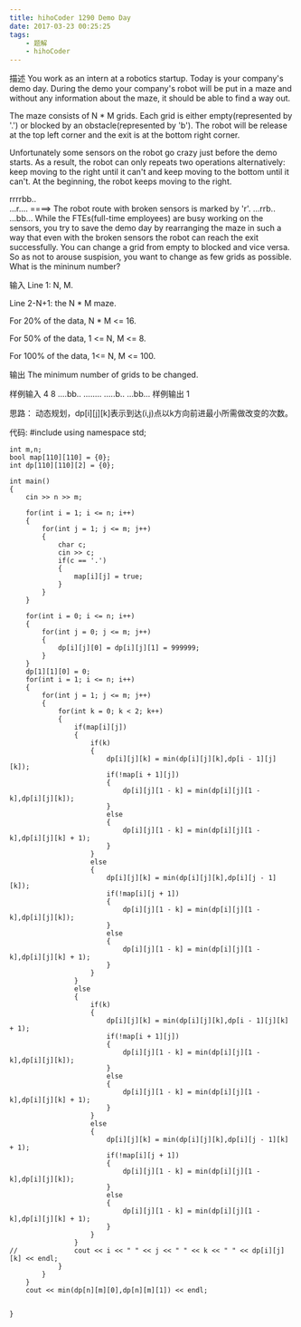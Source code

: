 ```yaml
---
title: hihoCoder 1290 Demo Day
date: 2017-03-23 00:25:25
tags:
	- 题解
	- hihoCoder
---
```


描述
You work as an intern at a robotics startup. Today is your company's demo day. During the demo your company's robot will be put in a maze and without any information about the maze, it should be able to find a way out.

The maze consists of N * M grids. Each grid is either empty(represented by '.') or blocked by an obstacle(represented by 'b'). The robot will be release at the top left corner and the exit is at the bottom right corner.

Unfortunately some sensors on the robot go crazy just before the demo starts. As a result, the robot can only repeats two operations alternatively: keep moving to the right until it can't and keep moving to the bottom until it can't. At the beginning, the robot keeps moving to the right.

rrrrbb..            
...r....     ====> The robot route with broken sensors is marked by 'r'. 
...rrb..
...bb...
While the FTEs(full-time employees) are busy working on the sensors, you try to save the demo day by rearranging the maze in such a way that even with the broken sensors the robot can reach the exit successfully. You can change a grid from empty to blocked and vice versa. So as not to arouse suspision, you want to change as few grids as possible. What is the mininum number?

<!-- more -->

输入
Line 1: N, M.

Line 2-N+1: the N * M maze.



For 20% of the data, N * M <= 16.

For 50% of the data, 1 <= N, M <= 8.

For 100% of the data, 1<= N, M <= 100.

输出
The minimum number of grids to be changed.

样例输入
4 8
....bb..
........
.....b..
...bb...
样例输出
1

思路：
  动态规划，dp[i][j][k]表示到达(i,j)点以k方向前进最小所需做改变的次数。


代码:
	#include <iostream>
	using namespace std;

	int m,n;
	bool map[110][110] = {0};
	int dp[110][110][2] = {0};

	int main()
	{
		cin >> n >> m;
		
		for(int i = 1; i <= n; i++)
		{
			for(int j = 1; j <= m; j++)
			{
				char c;
				cin >> c;
				if(c == '.')
				{
					map[i][j] = true;
				}
			}
		}
		
		for(int i = 0; i <= n; i++)
		{
			for(int j = 0; j <= m; j++)
			{
				dp[i][j][0] = dp[i][j][1] = 999999; 
			}
		}
		dp[1][1][0] = 0;
		for(int i = 1; i <= n; i++)
		{
			for(int j = 1; j <= m; j++)
			{
				for(int k = 0; k < 2; k++)
				{
					if(map[i][j])
					{
						if(k)
						{
							dp[i][j][k] = min(dp[i][j][k],dp[i - 1][j][k]);
							if(!map[i + 1][j])
							{
								dp[i][j][1 - k] = min(dp[i][j][1 - k],dp[i][j][k]);
							}
							else
							{
								dp[i][j][1 - k] = min(dp[i][j][1 - k],dp[i][j][k] + 1);
							}
						}
						else
						{
							dp[i][j][k] = min(dp[i][j][k],dp[i][j - 1][k]);
							if(!map[i][j + 1])
							{
								dp[i][j][1 - k] = min(dp[i][j][1 - k],dp[i][j][k]);
							}
							else
							{
								dp[i][j][1 - k] = min(dp[i][j][1 - k],dp[i][j][k] + 1);
							}
						}
					}
					else
					{
						if(k)
						{
							dp[i][j][k] = min(dp[i][j][k],dp[i - 1][j][k] + 1);
							if(!map[i + 1][j])
							{
								dp[i][j][1 - k] = min(dp[i][j][1 - k],dp[i][j][k]);
							}
							else
							{
								dp[i][j][1 - k] = min(dp[i][j][1 - k],dp[i][j][k] + 1);
							}
						}
						else
						{
							dp[i][j][k] = min(dp[i][j][k],dp[i][j - 1][k] + 1);
							if(!map[i][j + 1])
							{
								dp[i][j][1 - k] = min(dp[i][j][1 - k],dp[i][j][k]);
							}
							else
							{
								dp[i][j][1 - k] = min(dp[i][j][1 - k],dp[i][j][k] + 1);
							}
						}
					}
	//				cout << i << " " << j << " " << k << " " << dp[i][j][k] << endl;
				}
			}
		}
		cout << min(dp[n][m][0],dp[n][m][1]) << endl;
		
		
	}
